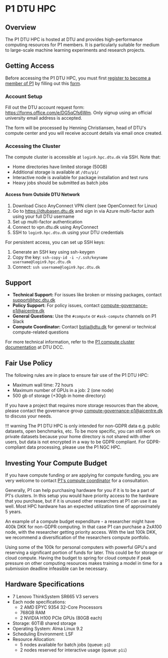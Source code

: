 # P1 DTU HPC

## Overview
The P1 DTU HPC is hosted at DTU and provides high-performance computing resources for P1 members. It is particularly suitable for medium to large-scale machine learning experiments and research projects.

## Getting Access
Before accessing the P1 DTU HPC, you must first [register to become a member of P1](https://www.aicentre.dk/affiliation) by filling out this [form](https://da.surveymonkey.com/r/P1Affiliation).

### Account Setup

Fill out the DTU account request form: <https://forms.office.com/e/DG5qCfs6Wm>. Only signup using an official university email address is accepted.

The form will be processed by Henning Christiansen, head of DTU's compute center and you will receive account details via email once created.

### Accessing the Cluster
The compute cluster is accessible at `login9.hpc.dtu.dk` via SSH. Note that:

- Home directories have limited storage (50GB)
- Additional storage is available at `/dtu/p1/`
- Interactive node is available for package installation and test runs
- Heavy jobs should be submitted as batch jobs

#### Access from Outside DTU Network
1. Download Cisco AnyConnect VPN client (see OpenConnect for Linux)
2. Go to https://dtubasen.dtu.dk and sign in via Azure multi-factor auth using your full DTU username
3. Set up multi-factor authentication
4. Connect to vpn.dtu.dk using AnyConnect
5. SSH to `login9.hpc.dtu.dk` using your DTU credentials

For persistent access, you can set up SSH keys:

1. Generate an SSH key using ssh-keygen
2. Copy the key: `ssh-copy-id -i ~/.ssh/keyname username@login9.hpc.dtu.dk`
3. Connect: `ssh username@login9.hpc.dtu.dk`

## Support
- **Technical Support:** For issues like broken or missing packages, contact <support@hpc.dtu.dk>
- **Policy Support:** For policy issues, contact <compute-governance-p1@aicentre.dk>
- **General Questions:** Use the `#compute` or `#ask-compute` channels on P1 Slack
- **Compute Coordinator:** Contact <bstja@dtu.dk> for general or technical compute-related questions

For more technical information, refer to the [P1 compute cluster documentation](https://www.hpc.dtu.dk/?page_id=5028) at DTU DCC. 

## Fair Use Policy

The following rules are in place to ensure fair use of the P1 DTU HPC:

- Maximum wall time: 72 hours
- Maximum number of GPUs in a job: 2 (one node)
- 500 gb of storage (+30gb in home directory)

If you have a project that requires more storage resources than the above, please contact the governance group
<compute-governance-p1@aicentre.dk> to discuss your needs.

!!! warning
The P1 DTU HPC is only intended for non-GDPR data e.g. public datasets, open benchmarks, etc. To be more
specific, you can still work on private datasets because your home directory is not shared with other users, but
data is not encrypted in a way to be GDPR compliant. For GDPR-compliant data processing, please use the P1 NGC HPC.

## Investing Your Compute Budget

If you have compute funding or are applying for compute funding, you are very welcome to contact [P1's compute coordinator](https://www.aicentre.dk/computing) for a consultation.

Generally, P1 can help purchasing hardware for you if it is to be a part of P1's clusters. In this setup you would have priority access to the hardware that you purchase, but if it is unused other researchers at P1 can use it as well. Most HPC hardware has an expected utilization time of approximately 5 years.

An example of a compute budget expenditure - a researcher might have 400k DKK for non-GDPR computing. In that case P1 can purchase a 2xA100 node, with the researcher getting priority access. With the last 100k DKK, we recommend a diversification of the researchers compute portfolio.

Using some of the 100k for personal computers with powerful GPU's
and reserving a significant portion of funds for later. This could be for storage or cloud compute. Having the budget to spring for cloud compute if peak pressure on other computing resources makes training a model in time for a submission deadline infeasible can be necessary.

## Hardware Specifications

- 7 Lenovo ThinkSystem SR665 V3 servers
- Each node specifications:
    - 2 AMD EPYC 9354 32-Core Processors
    - 768GB RAM
    - 2 NVIDIA H100 PCIe GPUs (80GB each)
- Storage: 60TiB shared storage
- Operating System: Alma Linux 9.2
- Scheduling Environment: LSF
- Resource Allocation:
    - 5 nodes available for batch jobs (queue: `p1`)
    - 2 nodes reserved for interactive usage (queue: `p1i`)
